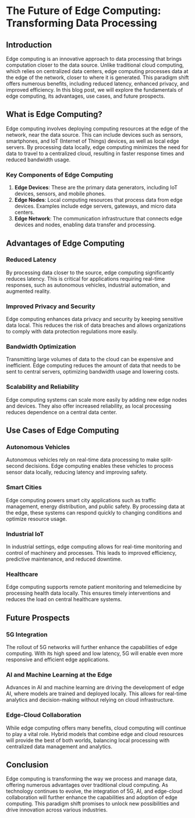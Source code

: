 # The Future of Edge Computing: Transforming Data Processing

## Introduction

Edge computing is an innovative approach to data processing that brings computation closer to the data source. Unlike traditional cloud computing, which relies on centralized data centers, edge computing processes data at the edge of the network, closer to where it is generated. This paradigm shift offers numerous benefits, including reduced latency, enhanced privacy, and improved efficiency. In this blog post, we will explore the fundamentals of edge computing, its advantages, use cases, and future prospects.

## What is Edge Computing?

Edge computing involves deploying computing resources at the edge of the network, near the data source. This can include devices such as sensors, smartphones, and IoT (Internet of Things) devices, as well as local edge servers. By processing data locally, edge computing minimizes the need for data to travel to a centralized cloud, resulting in faster response times and reduced bandwidth usage.

### Key Components of Edge Computing

1. **Edge Devices**: These are the primary data generators, including IoT devices, sensors, and mobile phones.
2. **Edge Nodes**: Local computing resources that process data from edge devices. Examples include edge servers, gateways, and micro data centers.
3. **Edge Network**: The communication infrastructure that connects edge devices and nodes, enabling data transfer and processing.

## Advantages of Edge Computing

### Reduced Latency

By processing data closer to the source, edge computing significantly reduces latency. This is critical for applications requiring real-time responses, such as autonomous vehicles, industrial automation, and augmented reality.

### Improved Privacy and Security

Edge computing enhances data privacy and security by keeping sensitive data local. This reduces the risk of data breaches and allows organizations to comply with data protection regulations more easily.

### Bandwidth Optimization

Transmitting large volumes of data to the cloud can be expensive and inefficient. Edge computing reduces the amount of data that needs to be sent to central servers, optimizing bandwidth usage and lowering costs.

### Scalability and Reliability

Edge computing systems can scale more easily by adding new edge nodes and devices. They also offer increased reliability, as local processing reduces dependence on a central data center.

## Use Cases of Edge Computing

### Autonomous Vehicles

Autonomous vehicles rely on real-time data processing to make split-second decisions. Edge computing enables these vehicles to process sensor data locally, reducing latency and improving safety.

### Smart Cities

Edge computing powers smart city applications such as traffic management, energy distribution, and public safety. By processing data at the edge, these systems can respond quickly to changing conditions and optimize resource usage.

### Industrial IoT

In industrial settings, edge computing allows for real-time monitoring and control of machinery and processes. This leads to improved efficiency, predictive maintenance, and reduced downtime.

### Healthcare

Edge computing supports remote patient monitoring and telemedicine by processing health data locally. This ensures timely interventions and reduces the load on central healthcare systems.

## Future Prospects

### 5G Integration

The rollout of 5G networks will further enhance the capabilities of edge computing. With its high speed and low latency, 5G will enable even more responsive and efficient edge applications.

### AI and Machine Learning at the Edge

Advances in AI and machine learning are driving the development of edge AI, where models are trained and deployed locally. This allows for real-time analytics and decision-making without relying on cloud infrastructure.

### Edge-Cloud Collaboration

While edge computing offers many benefits, cloud computing will continue to play a vital role. Hybrid models that combine edge and cloud resources will provide the best of both worlds, balancing local processing with centralized data management and analytics.

## Conclusion

Edge computing is transforming the way we process and manage data, offering numerous advantages over traditional cloud computing. As technology continues to evolve, the integration of 5G, AI, and edge-cloud collaboration will further enhance the capabilities and adoption of edge computing. This paradigm shift promises to unlock new possibilities and drive innovation across various industries.
